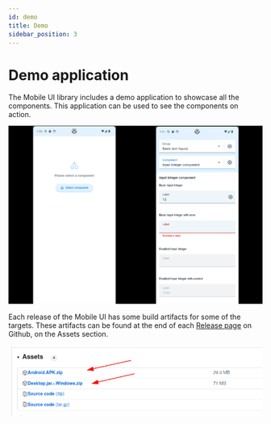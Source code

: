 ```yaml
---
id: demo
title: Demo
sidebar_position: 3
---
```


# Demo application

The Mobile UI library includes a demo application to showcase all the components. This application can be used to see the components on action.

![](resources/showcase.png)

Each release of the Mobile UI has some build artifacts for some of the targets. 
These artifacts can be found at the end of each [Release page](https://github.com/dhis2/dhis2-mobile-ui/releases) on Github, on the Assets section.

![](resources/assets.png)
